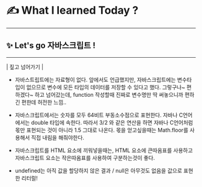 # ✍️ What I learned Today ?

---
## ✨ Let's go 자바스크립트 ! 
---

| 짚고 넘어가기 |

- 자바스트립트에는 자료형이 없다.
앞에서도 언급했지만, 자바스크립트에는 변수타입이 없으므로 변수에 모든 타입의 데이터를 저장할 수 있다고 했다. 
그렇구나~ 편하겠다~ 하고 넘어갔는데, function 작성할때 진짜로 변수명만 딱 써놓으니까 편하긴 편한데 허전한 느낌..

- 자바스크립트에서는 숫자를 모두 64비트 부동소수점으로 표현한다. 자바나 C언어에서는 double 타입에 속한다.
따라서 3/2 와 같은 연산을 하면 자바나 C언어처럼 몫만 표현되는 것이 아니라 1.5 그대로 나온다. 몫을 얻고싶을때는 Math.floor를 사용해서
직접 내림을 해줘야한다.

- 자바스크립트를 HTML 요소에 끼워넣을때는, HTML 요소에 큰따옴표를 사용하고 자바스크립트 요소는 작은따옴표를 사용하여 구분하는것이 좋다.

- undefined는 아직 값을 할당하지 않은 결과 / null은 아무것도 없음을 값으로 표현한 리터럴!

